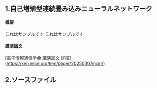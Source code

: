 ## 1.自己増殖型連続畳み込みニューラルネットワーク
#### 概要
これはサンプルです
これはサンプルです
#### 講演論文
[電子情報通信学会 講演論文 詳細] (https://ken.ieice.org/ken/paper/20250307mcjn/)

## 2.ソースファイル


